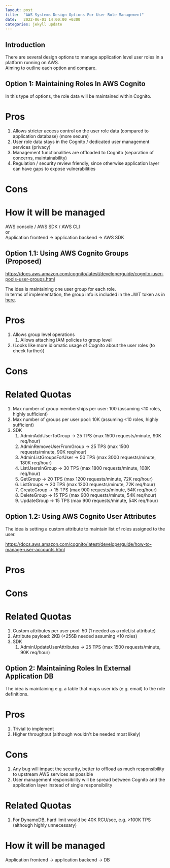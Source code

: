 ```yaml
---
layout: post
title:  "AWS Systems Design Options For User Role Management"
date:   2022-06-01 14:00:00 +0300
categories: jekyll update
---
```


## Introduction

There are several design options to manage application level user roles in a platform running on AWS.  
Aiming to outline each option and compare.  

## Option 1: Maintaining Roles In AWS Cognito

In this type of options, the role data will be maintained within Cognito. 

# Pros
1. Allows stricter access control on the user role data (compared to application database) (more secure)
1. User role data stays in the Cognito / dedicated user management services (privacy)
1. Management functionalities are offloaded to Cognito (separation of concerns, maintainability)
1. Regulation / security review friendly, since otherwise application layer can have gaps to expose vulnerabilities

# Cons

# How it will be managed

AWS console / AWS SDK / AWS CLI  
or  
Application frontend -> application backend -> AWS SDK  

## Option 1.1: Using AWS Cognito Groups (Proposed)

https://docs.aws.amazon.com/cognito/latest/developerguide/cognito-user-pools-user-groups.html  

The idea is maintaining one user group for each role.  
In terms of implementation, the group info is included in the JWT token as in [here](https://stackoverflow.com/a/43789307).  

# Pros

1. Allows group level operations  
    1. Allows attaching IAM policies to group level
1. (Looks like more idiomatic usage of Cognito about the user roles (to check further))

# Cons

# Related Quotas
1. Max number of group memberships per user: 100 (assuming <10 roles, highly sufficient)
1. Max number of groups per user pool: 10K (assuming <10 roles, highly sufficient)
1. SDK
    1. AdminAddUserToGroup -> 25 TPS (max 1500 requests/minute, 90K req/hour)
    1. AdminRemoveUserFromGroup -> 25 TPS (max 1500 requests/minute, 90K req/hour)
    1. AdminListGroupsForUser -> 50 TPS (max 3000 requests/minute, 180K req/hour)
    1. ListUsersInGroup -> 30 TPS (max 1800 requests/minute, 108K req/hour)
    1. GetGroup -> 20 TPS (max 1200 requests/minute, 72K req/hour)
    1. ListGroups -> 20 TPS (max 1200 requests/minute, 72K req/hour)
    1. CreateGroup -> 15 TPS (max 900 requests/minute, 54K req/hour)
    1. DeleteGroup -> 15 TPS (max 900 requests/minute, 54K req/hour)
    1. UpdateGroup -> 15 TPS (max 900 requests/minute, 54K req/hour)


## Option 1.2: Using AWS Cognito User Attributes

The idea is setting a custom attribute to maintain list of roles assigned to the user.  

https://docs.aws.amazon.com/cognito/latest/developerguide/how-to-manage-user-accounts.html  

# Pros

# Cons

# Related Quotas
1. Custom attributes per user pool: 50 (1 needed as a roleList attribute)
1. Attribute payload: 2KB (<256B needed assuming <10 roles)
1. SDK
    1. AdminUpdateUserAttributes -> 25 TPS (max 1500 requests/minute, 90K req/hour)

## Option 2: Maintaining Roles In External Application DB

The idea is maintaining e.g. a table that maps user ids (e.g. email) to the role definitions.  

# Pros
1. Trivial to implement
1. Higher throughput (although wouldn't be needed most likely)

# Cons
1. Any bug will impact the security, better to offload as much responsibility to upstream AWS services as possible
1. User management responsibility will be spread between Cognito and the application layer instead of single responsibility

# Related Quotas
1. For DynamoDB, hard limit would be 40K RCU/sec, e.g. >100K TPS (although highly unnecessary)

# How it will be managed

Application frontend -> application backend -> DB